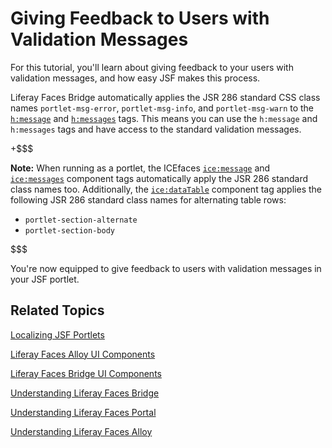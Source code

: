 # Giving Feedback to Users with Validation Messages [](id=giving-feedback-to-users-with-validation-messages)

For this tutorial, you'll learn about giving feedback to your users with
validation messages, and how easy JSF makes this process. 

Liferay Faces Bridge automatically applies the JSR 286 standard CSS class names
`portlet-msg-error`, `portlet-msg-info`, and `portlet-msg-warn` to the 
[`h:message`](http://java.sun.com/javaee/javaserverfaces/1.2/docs/tlddocs/h/message.html)
 and 
[`h:messages`](http://java.sun.com/javaee/javaserverfaces/1.2/docs/tlddocs/h/messages.html)
tags. This means you can use the `h:message` and `h:messages` tags and have
access to the standard validation messages. 

+$$$

**Note:** When running as a portlet, the ICEfaces
[`ice:message`](http://www.icefaces.org/docs/latest/tld/ice/message.html) and
[`ice:messages`](http://www.icefaces.org/docs/latest/tld/ice/messages.html)
component tags automatically apply the JSR 286 standard class names too.
Additionally, the
[`ice:dataTable`](http://www.icefaces.org/docs/latest/tld/ice/dataTable.html)
component tag applies the following JSR 286 standard class names for alternating
table rows: 

- `portlet-section-alternate`
- `portlet-section-body`

$$$

You're now equipped to give feedback to users with validation messages in your
JSF portlet. 

## Related Topics [](id=related-topics)

[Localizing JSF Portlets](/develop/tutorials/-/knowledge_base/6-2/localizing-jsf-portlets)

[Liferay Faces Alloy UI Components](/develop/tutorials/-/knowledge_base/6-2/liferay-faces-alloy-ui-components)

[Liferay Faces Bridge UI Components](/develop/tutorials/-/knowledge_base/6-2/liferay-faces-bridge-ui-components)

[Understanding Liferay Faces Bridge](/develop/tutorials/-/knowledge_base/6-2/understanding-liferay-faces-bridge)

[Understanding Liferay Faces Portal](/develop/tutorials/-/knowledge_base/6-2/understanding-liferay-faces-portal)

[Understanding Liferay Faces Alloy](/develop/tutorials/-/knowledge_base/6-2/understanding-liferay-faces-alloy)
